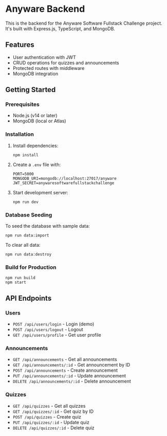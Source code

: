 # Anyware Backend

This is the backend for the Anyware Software Fullstack Challenge project. It's built with Express.js, TypeScript, and MongoDB.

## Features

- User authentication with JWT
- CRUD operations for quizzes and announcements
- Protected routes with middleware
- MongoDB integration

## Getting Started

### Prerequisites

- Node.js (v14 or later)
- MongoDB (local or Atlas)

### Installation

1. Install dependencies:
   ```
   npm install
   ```

2. Create a `.env` file with:
   ```
   PORT=5000
   MONGODB_URI=mongodb://localhost:27017/anyware
   JWT_SECRET=anywaresoftwarefullstackchallenge
   ```

3. Start development server:
   ```
   npm run dev
   ```

### Database Seeding

To seed the database with sample data:
```
npm run data:import
```

To clear all data:
```
npm run data:destroy
```

### Build for Production

```
npm run build
npm start
```

## API Endpoints

### Users
- `POST /api/users/login` - Login (demo)
- `POST /api/users/logout` - Logout
- `GET /api/users/profile` - Get user profile

### Announcements
- `GET /api/announcements` - Get all announcements
- `GET /api/announcements/:id` - Get announcement by ID
- `POST /api/announcements` - Create announcement
- `PUT /api/announcements/:id` - Update announcement
- `DELETE /api/announcements/:id` - Delete announcement

### Quizzes
- `GET /api/quizzes` - Get all quizzes
- `GET /api/quizzes/:id` - Get quiz by ID
- `POST /api/quizzes` - Create quiz
- `PUT /api/quizzes/:id` - Update quiz
- `DELETE /api/quizzes/:id` - Delete quiz 